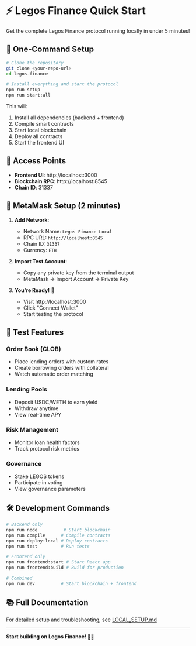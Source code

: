 # ⚡ Legos Finance Quick Start

Get the complete Legos Finance protocol running locally in under 5 minutes!

## 🚀 One-Command Setup

```bash
# Clone the repository
git clone <your-repo-url>
cd legos-finance

# Install everything and start the protocol
npm run setup
npm run start:all
```

This will:
1. Install all dependencies (backend + frontend)
2. Compile smart contracts
3. Start local blockchain
4. Deploy all contracts  
5. Start the frontend UI

## 🔗 Access Points

- **Frontend UI**: http://localhost:3000
- **Blockchain RPC**: http://localhost:8545
- **Chain ID**: 31337

## 📱 MetaMask Setup (2 minutes)

1. **Add Network**:
   - Network Name: `Legos Finance Local`
   - RPC URL: `http://localhost:8545`
   - Chain ID: `31337`
   - Currency: `ETH`

2. **Import Test Account**:
   - Copy any private key from the terminal output
   - MetaMask → Import Account → Private Key

3. **You're Ready!** 🎉
   - Visit http://localhost:3000
   - Click "Connect Wallet"
   - Start testing the protocol

## 🧪 Test Features

### Order Book (CLOB)
- Place lending orders with custom rates
- Create borrowing orders with collateral
- Watch automatic order matching

### Lending Pools  
- Deposit USDC/WETH to earn yield
- Withdraw anytime
- View real-time APY

### Risk Management
- Monitor loan health factors
- Track protocol risk metrics

### Governance
- Stake LEGOS tokens
- Participate in voting
- View governance parameters

## 🛠️ Development Commands

```bash
# Backend only
npm run node          # Start blockchain
npm run compile      # Compile contracts  
npm run deploy:local # Deploy contracts
npm run test         # Run tests

# Frontend only  
npm run frontend:start # Start React app
npm run frontend:build # Build for production

# Combined
npm run dev          # Start blockchain + frontend
```

## 📚 Full Documentation

For detailed setup and troubleshooting, see [LOCAL_SETUP.md](LOCAL_SETUP.md)

---

**Start building on Legos Finance! 🧱✨** 